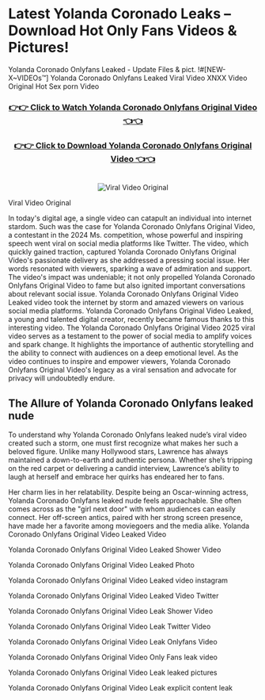 # Latest Yolanda Coronado Leaks – Download Hot Only Fans Videos & Pictures!

Yolanda Coronado Onlyfans Leaked - Update Files & pict. !#[NEW-X~VIDEOs™] Yolanda Coronado Onlyfans Leaked Viral Video XNXX Video Original Hot Sex porn Video
<br>
<div align="center">
<h3><a href="https://links2leaks.com?utm_source=yolandacoronado&utm_medium=gitlong" rel="nofollow">👉👉 Click to Watch Yolanda Coronado Onlyfans Original Video 👈👈</a></h3>
<h3><a href="https://links2leaks.com?utm_source=yolandacoronado&utm_medium=gitlong" rel="nofollow">👉👉 Click to Download Yolanda Coronado Onlyfans Original Video 👈👈</a></h3>
<br>
<a href="https://links2leaks.com?utm_source=yolandacoronado&utm_medium=gitlong" rel="nofollow"><img src="https://i.ibb.co/Gkj2r4b/banner.png" alt="Viral Video Original" style="max-width: 100%; display: inline-block;" data-target="animated-image.originalImage"></a>
</div>

Viral Video Original

In today's digital age, a single video can catapult an individual into internet stardom. Such was the case for Yolanda Coronado Onlyfans Original Video, a contestant in the 2024 Ms. competition, whose powerful and inspiring speech went viral on social media platforms like Twitter.
The video, which quickly gained traction, captured Yolanda Coronado Onlyfans Original Video's passionate delivery as she addressed a pressing social issue. Her words resonated with viewers, sparking a wave of admiration and support. The video's impact was undeniable; it not only propelled Yolanda Coronado Onlyfans Original Video to fame but also ignited important conversations about relevant social issue.
Yolanda Coronado Onlyfans Original Video Leaked video took the internet by storm and amazed viewers on various social media platforms. Yolanda Coronado Onlyfans Original Video Leaked, a young and talented digital creator, recently became famous thanks to this interesting video.
The Yolanda Coronado Onlyfans Original Video 2025 viral video serves as a testament to the power of social media to amplify voices and spark change. It highlights the importance of authentic storytelling and the ability to connect with audiences on a deep emotional level. As the video continues to inspire and empower viewers, Yolanda Coronado Onlyfans Original Video's legacy as a viral sensation and advocate for privacy will undoubtedly endure.

<h2>The Allure of Yolanda Coronado Onlyfans leaked nude</h2>


To understand why Yolanda Coronado Onlyfans leaked nude’s viral video created such a storm, one must first recognize what makes her such a beloved figure. Unlike many Hollywood stars, Lawrence has always maintained a down-to-earth and authentic persona. Whether she’s tripping on the red carpet or delivering a candid interview, Lawrence’s ability to laugh at herself and embrace her quirks has endeared her to fans.

Her charm lies in her relatability. Despite being an Oscar-winning actress, Yolanda Coronado Onlyfans leaked nude feels approachable. She often comes across as the "girl next door" with whom audiences can easily connect. Her off-screen antics, paired with her strong screen presence, have made her a favorite among moviegoers and the media alike.
Yolanda Coronado Onlyfans Original Video Leaked Video

Yolanda Coronado Onlyfans Original Video Leaked Shower Video

Yolanda Coronado Onlyfans Original Video Leaked Photo

Yolanda Coronado Onlyfans Original Video Leaked video instagram

Yolanda Coronado Onlyfans Original Video Leaked Video Twitter

Yolanda Coronado Onlyfans Original Video Leak Shower Video

Yolanda Coronado Onlyfans Original Video Leak Twitter Video

Yolanda Coronado Onlyfans Original Video Leak Onlyfans Video

Yolanda Coronado Onlyfans Original Video Only Fans leak video

Yolanda Coronado Onlyfans Original Video Leak leaked pictures

Yolanda Coronado Onlyfans Original Video Leak explicit content leak